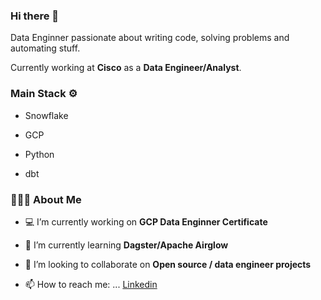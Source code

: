 ### Hi there 👋
<div align="left"> 
Data Enginner passionate about writing code, solving problems and automating stuff.

Currently working at **Cisco** as a **Data Engineer/Analyst**.
  
  <h3> Main Stack ⚙️ </h3>
  
  - Snowflake
  
  - GCP
  
  - Python
  
  - dbt

<h3> 👨🏻‍💻 About Me </h3>

- 💻  I’m currently working on **GCP Data Enginner Certificate**

- 📖  I’m currently learning **Dagster/Apache Airglow**

- 🤝  I’m looking to collaborate on **Open source / data engineer projects**

- 📫  How to reach me: ... [Linkedin](https://www.linkedin.com/in/richard-guaman/)
</div>
